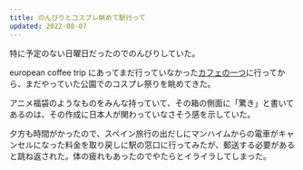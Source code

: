 ```yaml
---
title: のんびりとコスプレ眺めて駅行って
updated: 2022-08-07
---
```



特に予定のない日曜日だったのでのんびりしていた。

european coffee trip にあってまだ行っていなかった[カフェの一つ](https://sotaro.io/coffee/lauri)に行ってから、まだやっていた公園でのコスプレ祭りを眺めてきた。

アニメ福袋のようなものをみんな持っていて、その箱の側面に「驚き」と書いてあるのは、その作成に日本人が関わっていなさそう感を示していた。

夕方も時間がかったので、スペイン旅行の出だしにマンハイムからの電車がキャンセルになった料金を取り戻しに駅の窓口に行ってみたが、郵送する必要があると跳ね返された。体の疲れもあったのでやたらとイライラしてしまった。
